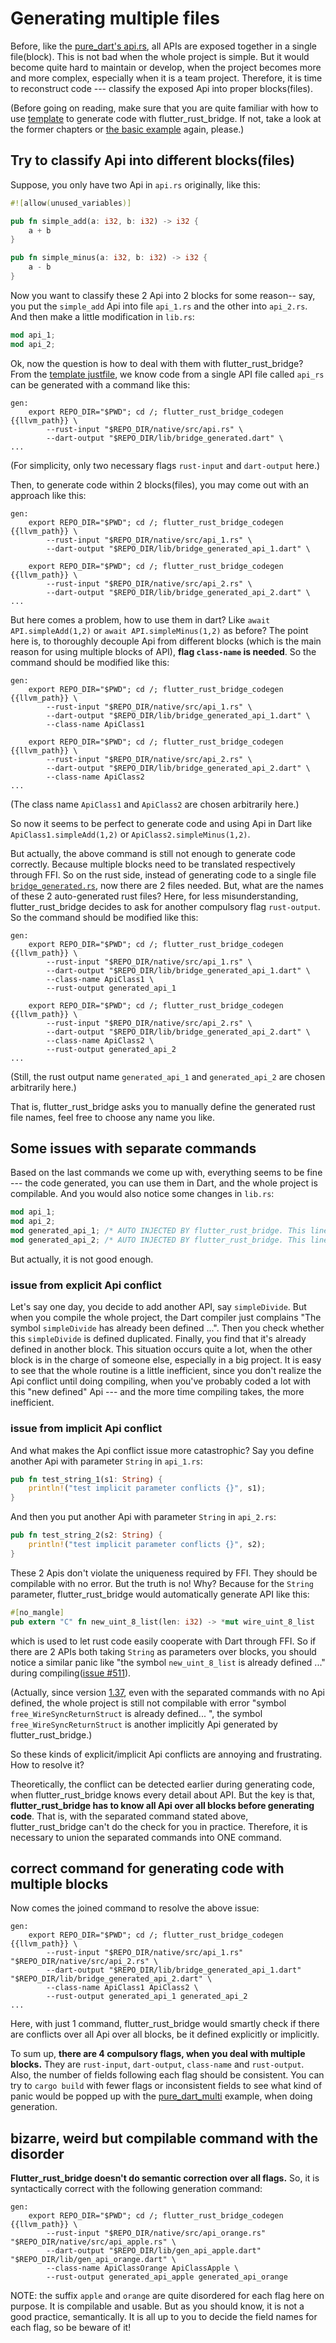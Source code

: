 # Generating multiple files

Before, like the [pure_dart's api.rs](https://github.com/fzyzcjy/flutter_rust_bridge/blob/master/frb_example/pure_dart/rust/src/api.rs), all APIs are exposed together in a single file(block). This is not bad when the whole project is simple. But it would become quite hard to maintain or develop, when the project becomes more and more complex, especially when it is a team project. Therefore, it is time to reconstruct code --- classify the exposed Api into proper blocks(files).

(Before going on reading, make sure that you are quite familiar with how to use [template](https://github.com/Desdaemon/flutter_rust_bridge_template) to generate code with flutter_rust_bridge. If not, take a look at the former chapters or [the basic example](https://github.com/fzyzcjy/flutter_rust_bridge/tree/master/frb_example/pure_dart) again, please.)

## Try to classify Api into different blocks(files)

Suppose, you only have two Api in `api.rs` originally, like this:

```rust
#![allow(unused_variables)]

pub fn simple_add(a: i32, b: i32) -> i32 {
    a + b
}

pub fn simple_minus(a: i32, b: i32) -> i32 {
    a - b
}
```

Now you want to classify these 2 Api into 2 blocks for some reason-- say, you put the `simple_add` Api into file `api_1.rs` and the other into `api_2.rs`. And then make a little modification in `lib.rs`:

```rust
mod api_1;
mod api_2;
```

Ok, now the question is how to deal with them with flutter_rust_bridge? From the [template justfile](https://github.com/Desdaemon/flutter_rust_bridge_template/blob/main/justfile#L11), we know code from a single API file called `api_rs` can be generated with a command like this:

```
gen:
    export REPO_DIR="$PWD"; cd /; flutter_rust_bridge_codegen {{llvm_path}} \
        --rust-input "$REPO_DIR/native/src/api.rs" \
        --dart-output "$REPO_DIR/lib/bridge_generated.dart" \
...
```

(For simplicity, only two necessary flags `rust-input` and `dart-output` here.)

Then, to generate code within 2 blocks(files), you may come out with an approach like this:

```
gen:
    export REPO_DIR="$PWD"; cd /; flutter_rust_bridge_codegen {{llvm_path}} \
        --rust-input "$REPO_DIR/native/src/api_1.rs" \
        --dart-output "$REPO_DIR/lib/bridge_generated_api_1.dart" \

    export REPO_DIR="$PWD"; cd /; flutter_rust_bridge_codegen {{llvm_path}} \
        --rust-input "$REPO_DIR/native/src/api_2.rs" \
        --dart-output "$REPO_DIR/lib/bridge_generated_api_2.dart" \
...
```

But here comes a problem, how to use them in dart? Like `await API.simpleAdd(1,2)` or
`await API.simpleMinus(1,2)` as before? The point here is, to thoroughly decouple Api from different blocks (which is the main reason for using multiple blocks of API), **flag `class-name` is needed**. So the command should be modified like this:

```
gen:
    export REPO_DIR="$PWD"; cd /; flutter_rust_bridge_codegen {{llvm_path}} \
        --rust-input "$REPO_DIR/native/src/api_1.rs" \
        --dart-output "$REPO_DIR/lib/bridge_generated_api_1.dart" \
        --class-name ApiClass1

    export REPO_DIR="$PWD"; cd /; flutter_rust_bridge_codegen {{llvm_path}} \
        --rust-input "$REPO_DIR/native/src/api_2.rs" \
        --dart-output "$REPO_DIR/lib/bridge_generated_api_2.dart" \
        --class-name ApiClass2
...
```

(The class name `ApiClass1` and `ApiClass2` are chosen arbitrarily here.)

So now it seems to be perfect to generate code and using Api in Dart like `ApiClass1.simpleAdd(1,2)` or `ApiClass2.simpleMinus(1,2)`.

But actually, the above command is still not enough to generate code correctly. Because multiple blocks need to be translated respectively through FFI. So on the rust side, instead of generating code to a single file [`bridge_generated.rs`](https://github.com/Desdaemon/flutter_rust_bridge_template/blob/main/native/src/bridge_generated.rs), now there are 2 files needed. But, what are the names of these 2 auto-generated rust files?
Here, for less misunderstanding, flutter_rust_bridge decides to ask for another compulsory flag `rust-output`. So the command should be modified like this:

```
gen:
    export REPO_DIR="$PWD"; cd /; flutter_rust_bridge_codegen {{llvm_path}} \
        --rust-input "$REPO_DIR/native/src/api_1.rs" \
        --dart-output "$REPO_DIR/lib/bridge_generated_api_1.dart" \
        --class-name ApiClass1 \
        --rust-output generated_api_1

    export REPO_DIR="$PWD"; cd /; flutter_rust_bridge_codegen {{llvm_path}} \
        --rust-input "$REPO_DIR/native/src/api_2.rs" \
        --dart-output "$REPO_DIR/lib/bridge_generated_api_2.dart" \
        --class-name ApiClass2 \
        --rust-output generated_api_2
...
```

(Still, the rust output name `generated_api_1` and `generated_api_2` are chosen arbitrarily here.)

That is, flutter_rust_bridge asks you to manually define the generated rust file names, feel free to choose any name you like.

## Some issues with separate commands
Based on the last commands we come up with, everything seems to be fine --- the code generated, you can use them in Dart, and the whole project is compilable. And you would also notice some changes in `lib.rs`:

```rust
mod api_1;
mod api_2;
mod generated_api_1; /* AUTO INJECTED BY flutter_rust_bridge. This line may not be accurate, and you can change it according to your needs. */
mod generated_api_2; /* AUTO INJECTED BY flutter_rust_bridge. This line may not be accurate, and you can change it according to your needs. */
```

But actually, it is not good enough.

### issue from explicit Api conflict

Let's say one day, you decide to add another API, say `simpleDivide`. But when you compile the whole project, the Dart compiler just complains "The symbol `simpleDivide` has already been defined ...". Then you check whether this `simpleDivide` is defined duplicated. Finally, you find that it's already defined in another block. This situation occurs quite a lot, when the other block is in the charge of someone else, especially in a big project. It is easy to see that the whole routine is a little inefficient, since you don't realize the Api conflict until doing compiling, when you've probably coded a lot with this "new defined" Api --- and the more time compiling takes, the more inefficient.

### issue from implicit Api conflict

And what makes the Api conflict issue more catastrophic? Say you define another Api with parameter `String` in `api_1.rs`:

```rust
pub fn test_string_1(s1: String) {
    println!("test implicit parameter conflicts {}", s1);
}
```

And then you put another Api with parameter `String` in `api_2.rs`:

```rust
pub fn test_string_2(s2: String) {
    println!("test implicit parameter conflicts {}", s2);
}
```

These 2 Apis don't violate the uniqueness required by FFI. They should be compilable with no error. But the truth is no! Why? Because for the `String` parameter, flutter_rust_bridge would automatically generate API like this:

```rust
#[no_mangle]
pub extern "C" fn new_uint_8_list(len: i32) -> *mut wire_uint_8_list
```

which is used to let rust code easily cooperate with Dart through FFI. So if there are 2 APIs both taking `String` as parameters over blocks, you should notice a similar panic like "the symbol `new_uint_8_list` is already defined ..." during compiling([issue #511](https://github.com/fzyzcjy/flutter_rust_bridge/issues/511)).

(Actually, since version [1.37](https://github.com/fzyzcjy/flutter_rust_bridge/releases/tag/v1.37.0), even with the separated commands with no Api defined, the whole project is still not compilable with error "symbol `free_WireSyncReturnStruct` is already defined... ", the symbol `free_WireSyncReturnStruct` is another implicitly Api generated by flutter_rust_bridge.)

So these kinds of explicit/implicit Api conflicts are annoying and frustrating. How to resolve it?

Theoretically, the conflict can be detected earlier during generating code, when flutter_rust_bridge knows every detail about API. But the key is that, **flutter_rust_bridge has to know all Api over all blocks before generating code**. That is, with the separated command stated above, flutter_rust_bridge can't do the check for you in practice. Therefore, it is necessary to union the separated commands into ONE command.

## correct command for generating code with multiple blocks

Now comes the joined command to resolve the above issue:

```
gen:
    export REPO_DIR="$PWD"; cd /; flutter_rust_bridge_codegen {{llvm_path}} \
        --rust-input "$REPO_DIR/native/src/api_1.rs" "$REPO_DIR/native/src/api_2.rs" \
        --dart-output "$REPO_DIR/lib/bridge_generated_api_1.dart" "$REPO_DIR/lib/bridge_generated_api_2.dart" \
        --class-name ApiClass1 ApiClass2 \
        --rust-output generated_api_1 generated_api_2
...
```

Here, with just 1 command, flutter_rust_bridge would smartly check if there are conflicts over all Api over all blocks, be it defined explicitly or implicitly.

To sum up, **there are 4 compulsory flags, when you deal with multiple blocks.** They are `rust-input`, `dart-output`, `class-name` and `rust-output`. Also, the number of fields following each flag should be consistent. You can try to `cargo build` with fewer flags or inconsistent fields to see what kind of panic would be popped up with the [pure_dart_multi](https://github.com/fzyzcjy/flutter_rust_bridge/tree/master/frb_example/pure_dart_multi/rust/build.rs) example, when doing generation.

## bizarre, weird but compilable command with the disorder

**Flutter_rust_bridge doesn't do semantic correction over all flags.** So, it is syntactically correct with the following generation command:

```
gen:
    export REPO_DIR="$PWD"; cd /; flutter_rust_bridge_codegen {{llvm_path}} \
        --rust-input "$REPO_DIR/native/src/api_orange.rs" "$REPO_DIR/native/src/api_apple.rs" \
        --dart-output "$REPO_DIR/lib/gen_api_apple.dart" "$REPO_DIR/lib/gen_api_orange.dart" \
        --class-name ApiClassOrange ApiClassApple \
        --rust-output generated_api_apple generated_api_orange
```

NOTE: the suffix `apple` and `orange` are quite disordered for each flag here on purpose. It is compilable and usable. But as you should know, it is not a good practice, semantically. It is all up to you to decide the field names for each flag, so be beware of it!